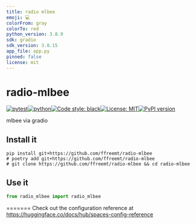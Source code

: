 ```yaml
---
title: radio mlbee
emoji: 💻
colorFrom: gray
colorTo: red
python_version: 3.8.9
sdk: gradio
sdk_version: 3.0.15
app_file: app.py
pinned: false
license: mit
---
```


# radio-mlbee
[![pytest](https://github.com/ffreemt/radio-mlbee/actions/workflows/routine-tests.yml/badge.svg)](https://github.com/ffreemt/radio-mlbee/actions)[![python](https://img.shields.io/static/v1?label=python+&message=3.8%2B&color=blue)](https://www.python.org/downloads/)[![Code style: black](https://img.shields.io/badge/code%20style-black-000000.svg)](https://github.com/psf/black)[![License: MIT](https://img.shields.io/badge/License-MIT-yellow.svg)](https://opensource.org/licenses/MIT)[![PyPI version](https://badge.fury.io/py/radio_mlbee.svg)](https://badge.fury.io/py/radio_mlbee)

mlbee via gradio

## Install it

```shell
pip install git+https://github.com/ffreemt/radio-mlbee
# poetry add git+https://github.com/ffreemt/radio-mlbee
# git clone https://github.com/ffreemt/radio-mlbee && cd radio-mlbee
```

## Use it
```python
from radio_mlbee import radio_mlbee

```
=======
Check out the configuration reference at https://huggingface.co/docs/hub/spaces-config-reference
